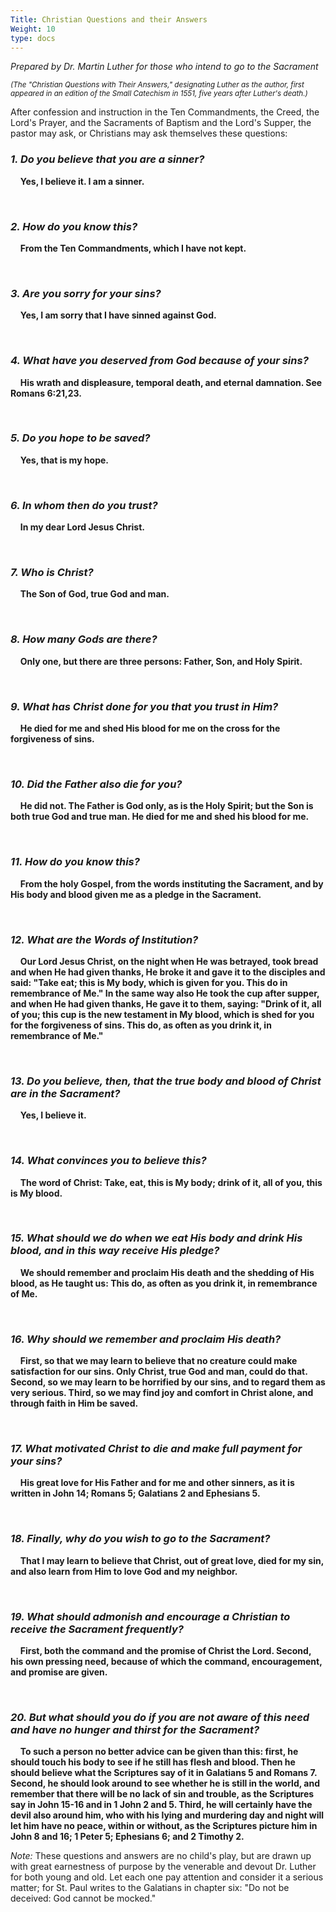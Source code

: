 ```yaml
---
Title: Christian Questions and their Answers
Weight: 10
type: docs
---
```


<span class="text-2xl">*Prepared by Dr.  Martin Luther for those who intend to go to the Sacrament*</span>

<small>*(The "Christian Questions with Their Answers," designating Luther as the author, first appeared in an edition of the Small Catechism in 1551, five years after Luther's death.)*</small>

After confession and instruction in the Ten Commandments, the Creed, the Lord's Prayer, and the Sacraments of Baptism and the Lord's Supper, the pastor may ask, or Christians may ask themselves these questions:


### _1. Do you believe that you are a sinner?_

    **Yes, I believe it. I am a sinner.**

&nbsp;

### _2. How do you know this?_

    **From the Ten Commandments, which I have not kept.**

&nbsp;

### _3. Are you sorry for your sins?_

    **Yes, I am sorry that I have sinned against God.**

&nbsp;

### _4. What have you deserved from God because of your sins?_

    **His wrath and displeasure, temporal death, and eternal damnation. See Romans 6:21,23.**

&nbsp;

### _5. Do you hope to be saved?_

    **Yes, that is my hope.**

&nbsp;

### _6. In whom then do you trust?_

    **In my dear Lord Jesus Christ.**
  
&nbsp;

### _7. Who is Christ?_

    **The Son of God, true God and man.**

&nbsp;

### _8. How many Gods are there?_

    **Only one, but there are three persons: Father, Son, and Holy Spirit.**

&nbsp;

### _9. What has Christ done for you that you trust in Him?_

    **He died for me and shed His blood for me on the cross for the forgiveness of sins.**

&nbsp;

### _10. Did the Father also die for you?_

    **He did not. The Father is God only, as is the Holy Spirit; but the Son is both true God and true man. He died for me and shed his blood for me.**

&nbsp;

### _11. How do you know this?_

    **From the holy Gospel, from the words instituting the Sacrament, and by His body and blood given me as a pledge in the Sacrament.**

&nbsp;

### _12. What are the Words of Institution?_

    **Our Lord Jesus Christ, on the night when He was betrayed, took bread and when He had given thanks, He broke it and gave it to the disciples and said: "Take eat; this is My body, which is given for you. This do in remembrance of Me." In the same way also He took the cup after supper, and when He had given thanks, He gave it to them, saying: "Drink of it, all of you; this cup is the new testament in My blood, which is shed for you for the forgiveness of sins. This do, as often as you drink it, in remembrance of Me."**

&nbsp;

### _13. Do you believe, then, that the true body and blood of Christ are in the Sacrament?_

    **Yes, I believe it.**

&nbsp;

### _14. What convinces you to believe this?_

    **The word of Christ: Take, eat, this is My body; drink of it, all of you, this is My blood.**

&nbsp;

### _15. What should we do when we eat His body and drink His blood, and in this way receive His pledge?_

    **We should remember and proclaim His death and the shedding of His blood, as He taught us: This do, as often as you drink it, in remembrance of Me.**

&nbsp;

### _16. Why should we remember and proclaim His death?_

    **First, so that we may learn to believe that no creature could make satisfaction for our sins. Only Christ, true God and man, could do that. Second, so we may learn to be horrified by our sins, and to regard them as very serious. Third, so we may find joy and comfort in Christ alone, and through faith in Him be saved.**

&nbsp;

### _17. What motivated Christ to die and make full payment for your sins?_

    **His great love for His Father and for me and other sinners, as it is written in John 14; Romans 5; Galatians 2 and Ephesians 5.**

&nbsp;

### _18. Finally, why do you wish to go to the Sacrament?_

    **That I may learn to believe that Christ, out of great love, died for my sin, and also learn from Him to love God and my neighbor.**

&nbsp;

### _19. What should admonish and encourage a Christian to receive the Sacrament frequently?_

    **First, both the command and the promise of Christ the Lord. Second, his own pressing need, because of which the command, encouragement, and promise are given.**

&nbsp;

### _20. But what should you do if you are not aware of this need and have no hunger and thirst for the Sacrament?_

    **To such a person no better advice can be given than this: first, he should touch his body to see if he still has flesh and blood. Then he should believe what the Scriptures say of it in Galatians 5 and Romans 7. Second, he should look around to see whether he is still in the world, and remember that there will be no lack of sin and trouble, as the Scriptures say in John 15-16 and in 1 John 2 and 5. Third, he will certainly have the devil also around him, who with his lying and murdering day and night will let him have no peace, within or without, as the Scriptures picture him in John 8 and 16; 1 Peter 5; Ephesians 6; and 2 Timothy 2.**

_Note:_ These questions and answers are no child's play, but are drawn up with great earnestness of purpose by the venerable and devout Dr. Luther for both young and old. Let each one pay attention and consider it a serious matter; for St. Paul writes to the Galatians in chapter six: "Do not be deceived: God cannot be mocked."